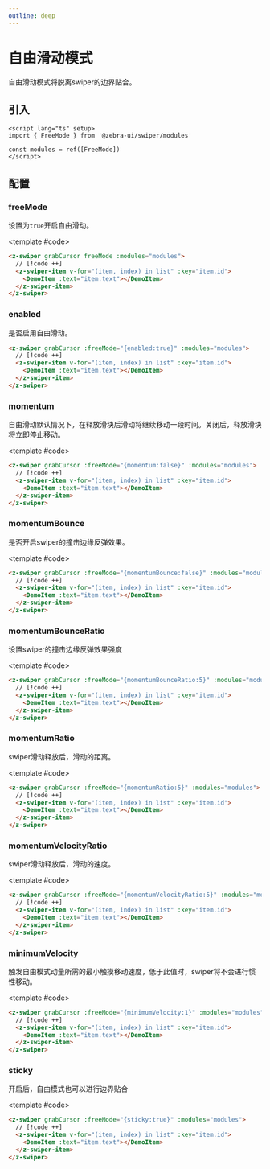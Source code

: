 ```yaml
---
outline: deep
---
```


# 自由滑动模式

自由滑动模式将脱离swiper的边界贴合。

<script setup>
  import {
   ref
  } from 'vue';
  import {
  FreeMode
} from '@zebra-ui/swiper/modules'

  const list = ref(Array.from({
   length: 5
  }).map((item, index) => {
    return {
     text: `Slide ${index + 1}`,
     id: index + 1
    }
   }
  ))
  const modules = ref([FreeMode])

  const swiperInstance = ref({})

  const onSwiper = (swiper,name)=>{
    swiperInstance.value[name] = swiper;
  }
</script>

## 引入

<!--@include: ./../.vitepress/mixins/modulesTip.md-->

```vue
<script lang="ts" setup>
import { FreeMode } from '@zebra-ui/swiper/modules'

const modules = ref([FreeMode])
</script>
```

## 配置

### freeMode

设置为`true`开启自由滑动。

<ComponentInfo type="Boolean,Object" value="false"></ComponentInfo>

<DemoBlock expanded>
<z-swiper grabCursor freeMode :modules="modules">
  <z-swiper-item v-for="(item, index) in list" :key="item.id">
    <DemoItem :text="item.text"></DemoItem>
  </z-swiper-item>
</z-swiper>

<template #code>

```html
<z-swiper grabCursor freeMode :modules="modules">
  // [!code ++]
  <z-swiper-item v-for="(item, index) in list" :key="item.id">
    <DemoItem :text="item.text"></DemoItem>
  </z-swiper-item>
</z-swiper>
```

  </template>

</DemoBlock>

### enabled

是否启用自由滑动。

```html
<z-swiper grabCursor :freeMode="{enabled:true}" :modules="modules">
  // [!code ++]
  <z-swiper-item v-for="(item, index) in list" :key="item.id">
    <DemoItem :text="item.text"></DemoItem>
  </z-swiper-item>
</z-swiper>
```

### momentum

自由滑动默认情况下，在释放滑块后滑动将继续移动一段时间。关闭后，释放滑块将立即停止移动。

<ComponentInfo type="boolean" value="true"></ComponentInfo>

<DemoBlock expanded>
<z-swiper grabCursor :freeMode="{momentum:false}" :modules="modules">
  <z-swiper-item v-for="(item, index) in list" :key="item.id">
    <DemoItem :text="item.text"></DemoItem>
  </z-swiper-item>
</z-swiper>

<template #code>

```html
<z-swiper grabCursor :freeMode="{momentum:false}" :modules="modules">
  // [!code ++]
  <z-swiper-item v-for="(item, index) in list" :key="item.id">
    <DemoItem :text="item.text"></DemoItem>
  </z-swiper-item>
</z-swiper>
```

  </template>

</DemoBlock>

### momentumBounce

是否开启swiper的撞击边缘反弹效果。

<ComponentInfo type="boolean" value="true"></ComponentInfo>

<DemoBlock expanded>
<z-swiper grabCursor :freeMode="{momentumBounce:false}" :modules="modules">
  <z-swiper-item v-for="(item, index) in list" :key="item.id">
    <DemoItem :text="item.text"></DemoItem>
  </z-swiper-item>
</z-swiper>

<template #code>

```html
<z-swiper grabCursor :freeMode="{momentumBounce:false}" :modules="modules">
  // [!code ++]
  <z-swiper-item v-for="(item, index) in list" :key="item.id">
    <DemoItem :text="item.text"></DemoItem>
  </z-swiper-item>
</z-swiper>
```

  </template>

</DemoBlock>

### momentumBounceRatio

设置swiper的撞击边缘反弹效果强度

<ComponentInfo type="number" value="1"></ComponentInfo>

<DemoBlock expanded>
<z-swiper grabCursor :freeMode="{momentumBounceRatio:5}" :modules="modules">
  <z-swiper-item v-for="(item, index) in list" :key="item.id">
    <DemoItem :text="item.text"></DemoItem>
  </z-swiper-item>
</z-swiper>

<template #code>

```html
<z-swiper grabCursor :freeMode="{momentumBounceRatio:5}" :modules="modules">
  // [!code ++]
  <z-swiper-item v-for="(item, index) in list" :key="item.id">
    <DemoItem :text="item.text"></DemoItem>
  </z-swiper-item>
</z-swiper>
```

  </template>

</DemoBlock>

### momentumRatio

swiper滑动释放后，滑动的距离。

<ComponentInfo type="number" value="1"></ComponentInfo>

<DemoBlock expanded>
<z-swiper grabCursor :freeMode="{momentumRatio:5}" :modules="modules">
  <z-swiper-item v-for="(item, index) in list" :key="item.id">
    <DemoItem :text="item.text"></DemoItem>
  </z-swiper-item>
</z-swiper>

<template #code>

```html
<z-swiper grabCursor :freeMode="{momentumRatio:5}" :modules="modules">
  // [!code ++]
  <z-swiper-item v-for="(item, index) in list" :key="item.id">
    <DemoItem :text="item.text"></DemoItem>
  </z-swiper-item>
</z-swiper>
```

  </template>

</DemoBlock>

### momentumVelocityRatio

swiper滑动释放后，滑动的速度。

<ComponentInfo type="number" value="1"></ComponentInfo>

<DemoBlock expanded>
<z-swiper grabCursor :freeMode="{momentumVelocityRatio:5}" :modules="modules">
  <z-swiper-item v-for="(item, index) in list" :key="item.id">
    <DemoItem :text="item.text"></DemoItem>
  </z-swiper-item>
</z-swiper>

<template #code>

```html
<z-swiper grabCursor :freeMode="{momentumVelocityRatio:5}" :modules="modules">
  // [!code ++]
  <z-swiper-item v-for="(item, index) in list" :key="item.id">
    <DemoItem :text="item.text"></DemoItem>
  </z-swiper-item>
</z-swiper>
```

  </template>

</DemoBlock>

### minimumVelocity

触发自由模式动量所需的最小触摸移动速度，低于此值时，swiper将不会进行惯性移动。

<ComponentInfo type="number" value="0.02"></ComponentInfo>

<DemoBlock expanded>
<z-swiper grabCursor :freeMode="{minimumVelocity:1}" :modules="modules">
  <z-swiper-item v-for="(item, index) in list" :key="item.id">
    <DemoItem :text="item.text"></DemoItem>
  </z-swiper-item>
</z-swiper>

<template #code>

```html
<z-swiper grabCursor :freeMode="{minimumVelocity:1}" :modules="modules">
  // [!code ++]
  <z-swiper-item v-for="(item, index) in list" :key="item.id">
    <DemoItem :text="item.text"></DemoItem>
  </z-swiper-item>
</z-swiper>
```

  </template>

</DemoBlock>

### sticky

开启后，自由模式也可以进行边界贴合

<ComponentInfo type="boolean" value="false"></ComponentInfo>

<DemoBlock expanded>
<z-swiper grabCursor :freeMode="{sticky:true}" :modules="modules">
  <z-swiper-item v-for="(item, index) in list" :key="item.id">
    <DemoItem :text="item.text"></DemoItem>
  </z-swiper-item>
</z-swiper>

<template #code>

```html
<z-swiper grabCursor :freeMode="{sticky:true}" :modules="modules">
  // [!code ++]
  <z-swiper-item v-for="(item, index) in list" :key="item.id">
    <DemoItem :text="item.text"></DemoItem>
  </z-swiper-item>
</z-swiper>
```

 </template>

</DemoBlock>
